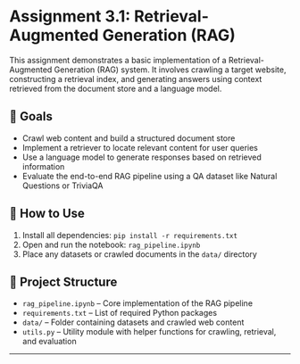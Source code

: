 # Assignment 3.1: Retrieval-Augmented Generation (RAG)

This assignment demonstrates a basic implementation of a Retrieval-Augmented Generation (RAG) system. It involves crawling a target website, constructing a retrieval index, and generating answers using context retrieved from the document store and a language model.

## 🎯 Goals
- Crawl web content and build a structured document store  
- Implement a retriever to locate relevant content for user queries  
- Use a language model to generate responses based on retrieved information  
- Evaluate the end-to-end RAG pipeline using a QA dataset like Natural Questions or TriviaQA

## 🚀 How to Use
1. Install all dependencies: `pip install -r requirements.txt`  
2. Open and run the notebook: `rag_pipeline.ipynb`  
3. Place any datasets or crawled documents in the `data/` directory

## 📁 Project Structure
- `rag_pipeline.ipynb` – Core implementation of the RAG pipeline  
- `requirements.txt` – List of required Python packages  
- `data/` – Folder containing datasets and crawled web content  
- `utils.py` – Utility module with helper functions for crawling, retrieval, and evaluation

---
